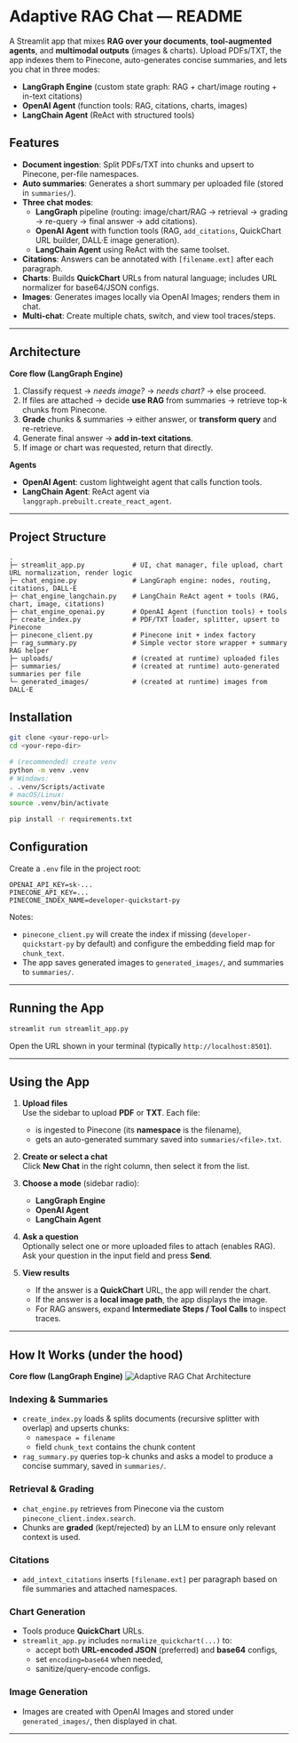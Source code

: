 # Adaptive RAG Chat — README

A Streamlit app that mixes **RAG over your documents**, **tool-augmented agents**, and **multimodal outputs** (images & charts). Upload PDFs/TXT, the app indexes them to Pinecone, auto-generates concise summaries, and lets you chat in three modes:

- **LangGraph Engine** (custom state graph: RAG + chart/image routing + in-text citations)
- **OpenAI Agent** (function tools: RAG, citations, charts, images)
- **LangChain Agent** (ReAct with structured tools)



## Features

- **Document ingestion**: Split PDFs/TXT into chunks and upsert to Pinecone, per-file namespaces.
- **Auto summaries**: Generates a short summary per uploaded file (stored in `summaries/`).
- **Three chat modes**:
  - **LangGraph** pipeline (routing: image/chart/RAG → retrieval → grading → re-query → final answer → add citations).
  - **OpenAI Agent** with function tools (RAG, `add_citations`, QuickChart URL builder, DALL·E image generation).
  - **LangChain Agent** using ReAct with the same toolset.
- **Citations**: Answers can be annotated with `[filename.ext]` after each paragraph.
- **Charts**: Builds **QuickChart** URLs from natural language; includes URL normalizer for base64/JSON configs.
- **Images**: Generates images locally via OpenAI Images; renders them in chat.
- **Multi-chat**: Create multiple chats, switch, and view tool traces/steps.

---

## Architecture

**Core flow (LangGraph Engine)**

1. Classify request → *needs image?* → *needs chart?* → else proceed.
2. If files are attached → decide **use RAG** from summaries → retrieve top-k chunks from Pinecone.
3. **Grade** chunks & summaries → either answer, or **transform query** and re-retrieve.
4. Generate final answer → **add in-text citations**.
5. If image or chart was requested, return that directly.

**Agents**

- **OpenAI Agent**: custom lightweight agent that calls function tools.
- **LangChain Agent**: ReAct agent via `langgraph.prebuilt.create_react_agent`.

---

## Project Structure

```
.
├─ streamlit_app.py            # UI, chat manager, file upload, chart URL normalization, render logic
├─ chat_engine.py              # LangGraph engine: nodes, routing, citations, DALL·E
├─ chat_engine_langchain.py    # LangChain ReAct agent + tools (RAG, chart, image, citations)
├─ chat_engine_openai.py       # OpenAI Agent (function tools) + tools
├─ create_index.py             # PDF/TXT loader, splitter, upsert to Pinecone
├─ pinecone_client.py          # Pinecone init + index factory
├─ rag_summary.py              # Simple vector store wrapper + summary RAG helper
├─ uploads/                    # (created at runtime) uploaded files
├─ summaries/                  # (created at runtime) auto-generated summaries per file
└─ generated_images/           # (created at runtime) images from DALL·E
```


## Installation

```bash
git clone <your-repo-url>
cd <your-repo-dir>

# (recommended) create venv
python -m venv .venv
# Windows:
. .venv/Scripts/activate
# macOS/Linux:
source .venv/bin/activate

pip install -r requirements.txt
```

## Configuration

Create a `.env` file in the project root:

```env
OPENAI_API_KEY=sk-...
PINECONE_API_KEY=...
PINECONE_INDEX_NAME=developer-quickstart-py
```

Notes:

- `pinecone_client.py` will create the index if missing (`developer-quickstart-py` by default) and configure the embedding field map for `chunk_text`.
- The app saves generated images to `generated_images/`, and summaries to `summaries/`.

---

## Running the App

```bash
streamlit run streamlit_app.py
```

Open the URL shown in your terminal (typically `http://localhost:8501`).

---

## Using the App

1. **Upload files**  
   Use the sidebar to upload **PDF** or **TXT**. Each file:
   - is ingested to Pinecone (its **namespace** is the filename),
   - gets an auto-generated summary saved into `summaries/<file>.txt`.

2. **Create or select a chat**  
   Click **New Chat** in the right column, then select it from the list.

3. **Choose a mode** (sidebar radio):
   - **LangGraph Engine**
   - **OpenAI Agent**
   - **LangChain Agent**

4. **Ask a question**  
   Optionally select one or more uploaded files to attach (enables RAG).  
   Ask your question in the input field and press **Send**.

5. **View results**  
   - If the answer is a **QuickChart** URL, the app will render the chart.
   - If the answer is a **local image path**, the app displays the image.
   - For RAG answers, expand **Intermediate Steps / Tool Calls** to inspect traces.

---

## How It Works (under the hood)

**Core flow (LangGraph Engine)**
![Adaptive RAG Chat Architecture](./diagram.svg)



### Indexing & Summaries
- `create_index.py` loads & splits documents (recursive splitter with overlap) and upserts chunks:
  - `namespace = filename`
  - field `chunk_text` contains the chunk content
- `rag_summary.py` queries top-k chunks and asks a model to produce a concise summary, saved in `summaries/`.

### Retrieval & Grading
- `chat_engine.py` retrieves from Pinecone via the custom `pinecone_client.index.search`.
- Chunks are **graded** (kept/rejected) by an LLM to ensure only relevant context is used.

### Citations
- `add_intext_citations` inserts `[filename.ext]` per paragraph based on file summaries and attached namespaces.

### Chart Generation
- Tools produce **QuickChart** URLs.  
- `streamlit_app.py` includes `normalize_quickchart(...)` to:
  - accept both **URL-encoded JSON** (preferred) and **base64** configs,
  - set `encoding=base64` when needed,
  - sanitize/query-encode configs.

### Image Generation
- Images are created with OpenAI Images and stored under `generated_images/`, then displayed in chat.

---

